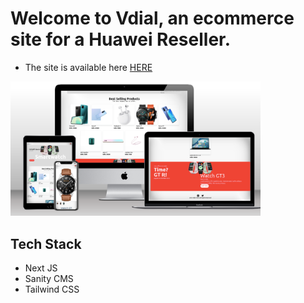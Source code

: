 # Welcome to Vdial, an ecommerce site for a Huawei Reseller.

- The site is available here [HERE](https://vdial.netlify.app/)

<img src="./assets/vdial.png" width="400px" />

## Tech Stack

- Next JS
- Sanity CMS
- Tailwind CSS
